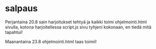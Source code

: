 # salpaus
Perjantaina 20.8 sain harjoitukset tehtyä ja kaikki toimi ohjelmointi.html sivulla, kotona harjoitellessa script.js sivu tyhjeni kokonaan, en tiedä mitä tapahtui! 

Maanantaina 23.8 ohjelmointi.html taas toimii!
